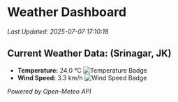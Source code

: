 
# Weather Dashboard

_Last Updated: 2025-07-07 17:10:18_

## Current Weather Data: (Srinagar, JK)
- **Temperature:** 24.0 °C ![Temperature Badge](https://img.shields.io/badge/Temperature-Medium%20Temp-green)
- **Wind Speed:** 3.3 km/h ![Wind Speed Badge](https://img.shields.io/badge/Wind%20Speed-Light%20Wind-blue)

*Powered by Open-Meteo API*
